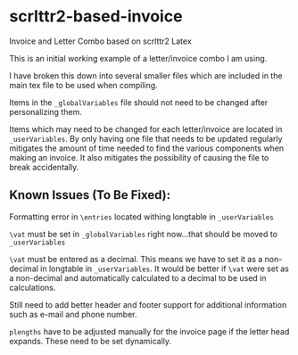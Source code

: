 # scrlttr2-based-invoice
Invoice and Letter Combo based on scrlttr2 Latex

This is an initial working example of a letter/invoice combo I am using.

I have broken this down into several smaller files which are included in the main tex file to be used when compiling.

Items in the `_globalVariables` file should not need to be changed after personalizing them.

Items which may need to be changed for each letter/invoice are located in `_userVariables`. By only having one file that needs to be updated regularly mitigates the amount of time needed to find the various components when making an invoice. It also mitigates the possibility of causing the file to break accidentally.

## Known Issues (To Be Fixed):

Formatting error in `\entries` located withing longtable in `_userVariables`

`\vat` must be set in `_globalVariables` right now...that should be moved to `_userVariables`

`\vat` must be entered as a decimal. This means we have to set it as a non-decimal in longtable in `_userVariables`. It would be better if `\vat` were set as a non-decimal and automatically calculated to a decimal to be used in calculations.

Still need to add better header and footer support for additional information such as e-mail and phone number.

`plengths` have to be adjusted manually for the invoice page if the letter head expands. These need to be set dynamically.
